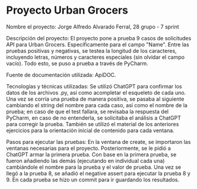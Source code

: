 # Proyecto Urban Grocers 

Nombre el proyecto: Jorge Alfredo Alvarado Ferral, 28 grupo - 7 sprint

Descripción del proyecto: El proyecto pone a prueba 9 casos de solicitudes API para Urban Grocers. Específicamente para el campo "Name". Entre las pruebas positivas y negativas, se testea la longitud de los caracteres, incluyendo letras, números y caracteres especiales (sin olvidar el campo vacío). Todo esto, se puso a prueba a través de PyCharm.

Fuente de documentación utilizada: ApiDOC.

Tecnologías y técnicas utilizadas: Se utilizó ChatGPT para confirmar los datos de los archivos .py, así como acompletar el esqueleto de cada uno. Una vez se corría una prueba de manera positiva, se pasaba al siguiente cambiando el string del nombre para cada caso, así como el nombre de la prueba; en caso de que el test fallara, se revisaba la respuesta del PyCharm, en caso de no entenderla, se solicitaba el análisis a ChatGPT para corregir la prueba. También se utilizó el material de los anteriores ejercicios para la orientación inicial de contenido para cada ventana.

Pasos para ejecutar las pruebas: En la ventana de create, se importaron las ventanas necesarias para el proyecto. Posteriormente, se le pidió a ChatGPT armar la primera prueba. Con base en la primera prueba, se fueron añadiendo las demás (ejecutando en individual cada una) cambiándole el nombre para la prueba y el valor de prueba. Una vez se llegó a la prueba 8, se añadió el negative assert para ejecutar la prueba 8 y 9. En cada prueba se hizo un commit para ir guardando los resultados.